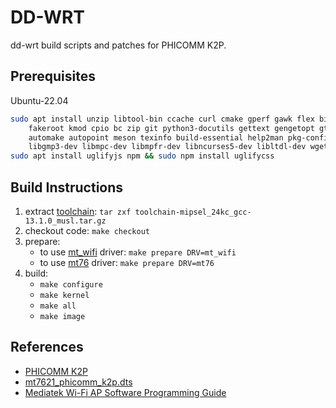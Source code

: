 # DD-WRT

dd-wrt build scripts and patches for PHICOMM K2P.

## Prerequisites

Ubuntu-22.04

```bash
sudo apt install unzip libtool-bin ccache curl cmake gperf gawk flex bison nano xxd \
    fakeroot kmod cpio bc zip git python3-docutils gettext gengetopt gtk-doc-tools \
    automake autopoint meson texinfo build-essential help2man pkg-config zlib1g-dev \
    libgmp3-dev libmpc-dev libmpfr-dev libncurses5-dev libltdl-dev wget libc-dev-bin
sudo apt install uglifyjs npm && sudo npm install uglifycss
```

## Build Instructions

1. extract [toolchain](https://github.com/tsl0922/DD-WRT/releases/tag/toolchain): `tar zxf toolchain-mipsel_24kc_gcc-13.1.0_musl.tar.gz`
2. checkout code: `make checkout`
3. prepare:
    - to use [mt_wifi](https://github.com/tsl0922/padavan/tree/main/trunk/linux-4.4.x/drivers/net/wireless/mediatek) driver: `make prepare DRV=mt_wifi`
    - to use [mt76](https://github.com/openwrt/mt76) driver: `make prepare DRV=mt76`
3. build:
    - `make configure`
    - `make kernel`
    - `make all`
    - `make image`

## References

- [PHICOMM K2P](https://openwrt.org/toh/phicomm/k2p_ke2p)
- [mt7621_phicomm_k2p.dts](https://github.com/openwrt/openwrt/blob/main/target/linux/ramips/dts/mt7621_phicomm_k2p.dts)
- [Mediatek Wi-Fi AP Software Programming Guide](https://mangopi.org/_media/mtk_wi-fi_softap_software_programming_guide_v4.6.pdf)